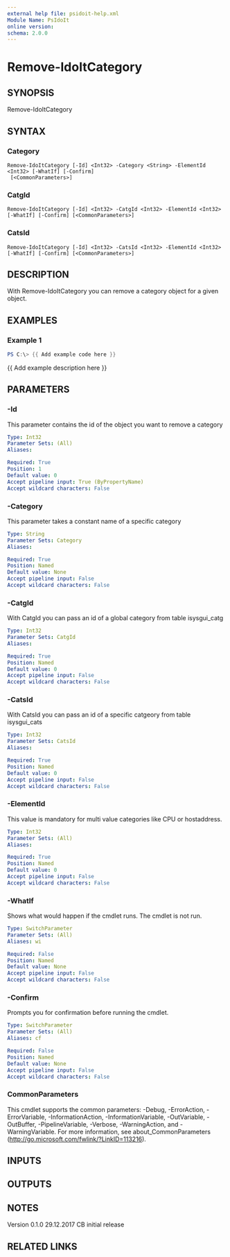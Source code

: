 ```yaml
---
external help file: psidoit-help.xml
Module Name: PsIdoIt
online version:
schema: 2.0.0
---
```


# Remove-IdoItCategory

## SYNOPSIS
Remove-IdoItCategory

## SYNTAX

### Category
```
Remove-IdoItCategory [-Id] <Int32> -Category <String> -ElementId <Int32> [-WhatIf] [-Confirm]
 [<CommonParameters>]
```

### CatgId
```
Remove-IdoItCategory [-Id] <Int32> -CatgId <Int32> -ElementId <Int32> [-WhatIf] [-Confirm] [<CommonParameters>]
```

### CatsId
```
Remove-IdoItCategory [-Id] <Int32> -CatsId <Int32> -ElementId <Int32> [-WhatIf] [-Confirm] [<CommonParameters>]
```

## DESCRIPTION
With Remove-IdoItCategory you can remove a category object for a given object.

## EXAMPLES

### Example 1
```powershell
PS C:\> {{ Add example code here }}
```

{{ Add example description here }}

## PARAMETERS

### -Id
This parameter contains the id of the object you want to remove a category

```yaml
Type: Int32
Parameter Sets: (All)
Aliases:

Required: True
Position: 1
Default value: 0
Accept pipeline input: True (ByPropertyName)
Accept wildcard characters: False
```

### -Category
This parameter takes a constant name of a specific category

```yaml
Type: String
Parameter Sets: Category
Aliases:

Required: True
Position: Named
Default value: None
Accept pipeline input: False
Accept wildcard characters: False
```

### -CatgId
With CatgId you can pass an id of a global category from table isysgui_catg

```yaml
Type: Int32
Parameter Sets: CatgId
Aliases:

Required: True
Position: Named
Default value: 0
Accept pipeline input: False
Accept wildcard characters: False
```

### -CatsId
With CatsId you can pass an id of a specific catgeory from table isysgui_cats

```yaml
Type: Int32
Parameter Sets: CatsId
Aliases:

Required: True
Position: Named
Default value: 0
Accept pipeline input: False
Accept wildcard characters: False
```

### -ElementId
This value is mandatory for multi value categories like CPU or hostaddress.

```yaml
Type: Int32
Parameter Sets: (All)
Aliases:

Required: True
Position: Named
Default value: 0
Accept pipeline input: False
Accept wildcard characters: False
```

### -WhatIf
Shows what would happen if the cmdlet runs.
The cmdlet is not run.

```yaml
Type: SwitchParameter
Parameter Sets: (All)
Aliases: wi

Required: False
Position: Named
Default value: None
Accept pipeline input: False
Accept wildcard characters: False
```

### -Confirm
Prompts you for confirmation before running the cmdlet.

```yaml
Type: SwitchParameter
Parameter Sets: (All)
Aliases: cf

Required: False
Position: Named
Default value: None
Accept pipeline input: False
Accept wildcard characters: False
```

### CommonParameters
This cmdlet supports the common parameters: -Debug, -ErrorAction, -ErrorVariable, -InformationAction, -InformationVariable, -OutVariable, -OutBuffer, -PipelineVariable, -Verbose, -WarningAction, and -WarningVariable.
For more information, see about_CommonParameters (http://go.microsoft.com/fwlink/?LinkID=113216).

## INPUTS

## OUTPUTS

## NOTES
Version
0.1.0     29.12.2017  CB  initial release

## RELATED LINKS
